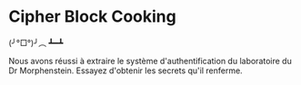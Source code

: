 # Cipher Block Cooking

(╯°□°)╯︵ ┻━┻

Nous avons réussi à extraire le système d'authentification du laboratoire du Dr Morphenstein. Essayez d'obtenir les secrets qu'il renferme.
